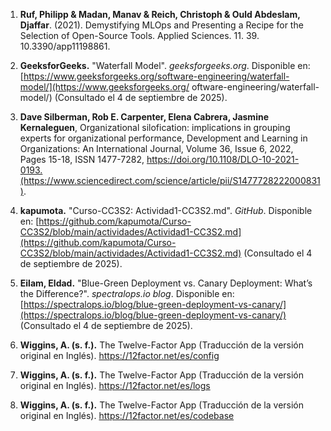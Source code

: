 1. **Ruf, Philipp & Madan, Manav & Reich, Christoph & Ould Abdeslam, Djaffar**. (2021). Demystifying MLOps and Presenting a Recipe for the Selection of Open-Source Tools. Applied Sciences. 11. 39. 10.3390/app11198861.

2. **GeeksforGeeks.** "Waterfall Model". *geeksforgeeks.org*. Disponible en: [https://www.geeksforgeeks.org/software-engineering/waterfall-model/](https://www.geeksforgeeks.org/ oftware-engineering/waterfall-model/) (Consultado el 4 de septiembre de 2025).

3. **Dave Silberman, Rob E. Carpenter, Elena Cabrera, Jasmine Kernaleguen**, Organizational silofication: implications in grouping experts for organizational performance, Development and Learning in Organizations: An International Journal, Volume 36, Issue 6, 2022, Pages 15-18, ISSN 1477-7282, https://doi.org/10.1108/DLO-10-2021-0193.(https://www.sciencedirect.com/science/article/pii/S1477728222000831).

4. **kapumota.** "Curso-CC3S2: Actividad1-CC3S2.md". *GitHub*. Disponible en: [https://github.com/kapumota/Curso-CC3S2/blob/main/actividades/Actividad1-CC3S2.md](https://github.com/kapumota/Curso-CC3S2/blob/main/actividades/Actividad1-CC3S2.md) (Consultado el 4 de septiembre de 2025).

5. **Eilam, Eldad.** "Blue-Green Deployment vs. Canary Deployment: What’s the Difference?". *spectralops.io blog*. Disponible en: [https://spectralops.io/blog/blue-green-deployment-vs-canary/](https://spectralops.io/blog/blue-green-deployment-vs-canary/) (Consultado el 4 de septiembre de 2025).

6. **Wiggins, A. (s. f.).** The Twelve-Factor App (Traducción de la versión original en Inglés). https://12factor.net/es/config

7. **Wiggins, A. (s. f.).** The Twelve-Factor App (Traducción de la versión original en Inglés). https://12factor.net/es/logs

8. **Wiggins, A. (s. f.).** The Twelve-Factor App (Traducción de la versión original en Inglés). https://12factor.net/es/codebase
